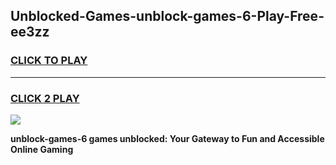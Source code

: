 
## Unblocked-Games-unblock-games-6-Play-Free-ee3zz
<h3>
<a href="https://premium76.site?title=unblock-games-6&ref=22A">CLICK TO PLAY</a></h3>
<hr>

<h3>
<a href="https://premium76.site?title=unblock-games-6&ref=22A">CLICK 2 PLAY</a>
  
</h3>

<a href="https://premium76.site?title=unblock-games-6&ref=22A"><img src="https://clearcache.store/games.png"></a>


**unblock-games-6 games unblocked: Your Gateway to Fun and Accessible Online Gaming**

